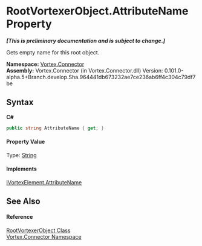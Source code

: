 # RootVortexerObject.AttributeName Property 
 _**\[This is preliminary documentation and is subject to change.\]**_

Gets empty name for this root object.

**Namespace:**&nbsp;<a href="N_Vortex_Connector.md">Vortex.Connector</a><br />**Assembly:**&nbsp;Vortex.Connector (in Vortex.Connector.dll) Version: 0.101.0-alpha.5+Branch.develop.Sha.964441db673232ae7ce236ab6ff4c304c79df7be

## Syntax

**C#**<br />
``` C#
public string AttributeName { get; }
```


#### Property Value
Type: <a href="http://msdn2.microsoft.com/en-us/library/s1wwdcbf" target="_blank">String</a>

#### Implements
<a href="P_Vortex_Connector_IVortexElement_AttributeName.md">IVortexElement.AttributeName</a><br />

## See Also


#### Reference
<a href="T_Vortex_Connector_RootVortexerObject.md">RootVortexerObject Class</a><br /><a href="N_Vortex_Connector.md">Vortex.Connector Namespace</a><br />